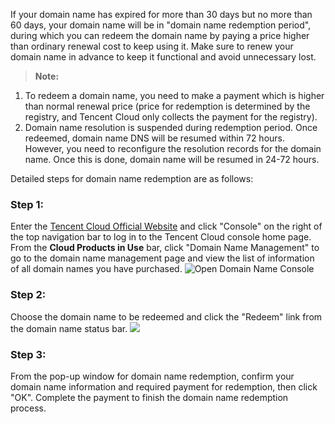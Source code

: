 If your domain name has expired for more than 30 days but no more than 60 days, your domain name will be in "domain name redemption period", during which you can redeem the domain name by paying a price higher than ordinary renewal cost to keep using it. Make sure to renew your domain name in advance to keep it functional and avoid unnecessary lost.
>**Note:**
1. To redeem a domain name, you need to make a payment which is higher than normal renewal price (price for redemption is determined by the registry, and Tencent Cloud only collects the payment for the registry).
2. Domain name resolution is suspended during redemption period. Once redeemed, domain name DNS will be resumed within 72 hours. However, you need to reconfigure the resolution records for the domain name. Once this is done, domain name will be resumed in 24-72 hours.

Detailed steps for domain name redemption are as follows:
### Step 1:
Enter the [Tencent Cloud Official Website](https://cloud.tencent.com/) and click "Console" on the right of the top navigation bar to log in to the Tencent Cloud console home page.
From the **Cloud Products in Use** bar, click "Domain Name Management" to go to the domain name management page and view the list of information of all domain names you have purchased.
![Open Domain Name Console](//mc.qcloudimg.com/static/img/da4ba43894682972815e6deb5f040e50/image.png)
### Step 2:
Choose the domain name to be redeemed and click the "Redeem" link from the domain name status bar.
![](//mc.qcloudimg.com/static/img/3d72d49c84a00e267c1b45f36c6d3533/image.png)
### Step 3:
From the pop-up window for domain name redemption, confirm your domain name information and required payment for redemption, then click "OK". Complete the payment to finish the domain name redemption process.



